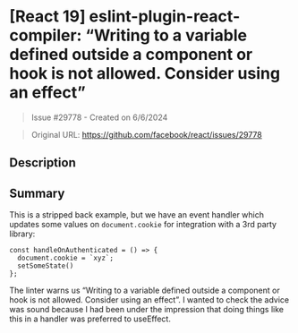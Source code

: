 # [React 19] eslint-plugin-react-compiler: “Writing to a variable defined outside a component or hook is not allowed. Consider using an effect”

> Issue #29778 - Created on 6/6/2024

> Original URL: https://github.com/facebook/react/issues/29778

## Description

## Summary

This is a stripped back example, but we have an event handler which updates some values on `document.cookie` for integration with a 3rd party library:

```
const handleOnAuthenticated = () => {
  document.cookie = `xyz`;
  setSomeState()
};
```

The linter warns us “Writing to a variable defined outside a component or hook is not allowed. Consider using an effect”. I wanted to check the advice was sound because I had been under the impression that doing things like this in a handler was preferred to useEffect.
